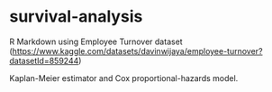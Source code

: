 # survival-analysis 
R Markdown using Employee Turnover dataset (https://www.kaggle.com/datasets/davinwijaya/employee-turnover?datasetId=859244)

Kaplan-Meier estimator and Cox proportional-hazards model.
